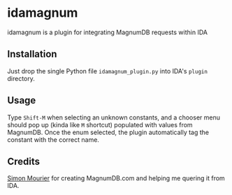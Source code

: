 # idamagnum
idamagnum is a plugin for integrating MagnumDB requests within IDA

## Installation

Just drop the single Python file `idamagnum_plugin.py` into IDA's `plugin` directory.

## Usage

Type `Shift-M` when selecting an unknown constants, and a chooser menu should pop up (kinda like `M` shortcut) populated with values from MagnumDB. Once the enum selected, the plugin automatically tag the constant with the correct name.

## Credits

[Simon Mourier](https://twitter.com/smourier)  for creating MagnumDB.com and helping me quering it from IDA.
